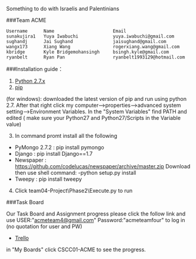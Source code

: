 Something to do with Israelis and Palentinians


###Team ACME
```
Username      Name                      Email
sunakujira1   Yuya Iwabuchi             yuya.iwabuchi@gmail.com
sughandj      Jai Sughand               jaisughand@gmail.com
wangx173      Xiang Wang                rogerxiang.wang@gmail.com
kbridge       Kyle Bridgemohansingh     bsingh.kyle@gmail.com
ryanbelt      Ryan Pan                  ryanbelt1993129@hotmail.com
```
###Installation guide：
1. [Python 2.7.x](https://www.python.org/downloads/release/python-278/) 
2. [pip](https://pip.pypa.io/en/latest/installing.html)

(for windows): downloaded the latest version of pip and run using python 2.7. 
After that right click my computer-->properties-->advanced system setting-->Environment Variables.
In the "System Variables" find PATH and edited 
( make sure your Python27 and Python27/Scripts in the Variable value)

3. In command promt install all the following

* PyMongo 2.7.2 : pip install pymongo
* Django : 	pip install Django==1.7
* Newspaper : https://github.com/codelucas/newspaper/archive/master.zip Download then use shell command:                              -python setup.py install
* Tweepy : 	pip install tweepy

4. Click team04-Project\Phase2\Execute.py to run

###Task Board

Our Task Board and Assignment progress please click the follow link and use 
USER:"acmeteam4@gmail.com" Password:"acmeteamfour" to log in (no quotation for user and PW)

* [Trello](https://trello.com/b/Y08lMCXy/cscc01-acme)

in "My Boards" click CSCC01-ACME to see the progress.

